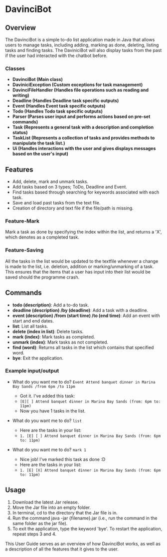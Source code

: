 # DavinciBot

## Overview 
The DavinciBot is a simple to-do list application made in Java that allows users to manage tasks, including adding, marking as done, deleting, listing tasks and finding tasks. The DaviniciBot will also display tasks from the past if the user had interacted with the chatbot before.

### Classes
- **DavinciBot (Main class)**
- **DaviniciException (Custom exceptions for task management)**
- **DavinciFileHandler (Handles file operations such as reading and writing)**
- **Deadline (Handles Deadline task specific outputs)**
- **Event (Handles Event task specific outputs)**
- **Todo (Handles Todo task specific outputs)**
- **Parser (Parses user input and performs actions based on pre-set commands)**
- **Task (Represents a general task with a description and completion status)**
- **TaskList (Represents a collection of tasks and provides methods to manipulate the task list.)**
- **Ui (Handles interactions with the user and gives displays messages based on the user's input)**

## Features 
- Add, delete, mark and unmark tasks.
- Add tasks based on 3 types; ToDo, Deadline and Event.
- Find tasks based through searching for keywords associated with each task.
- Save and load past tasks from the text file.
- Creation of directory and text file if the file/path is missing.

### Feature-Mark

Mark a task as done by specifying the index within the list, and returns a 'X', which denotes as a completed task.

### Feature-Saving

All the tasks in the list would be updated to the textfile whenever a change is made to the list, i.e. deletion, addition or marking/unmarking of a task. This ensures that the items that a user has input into their list would be saved should the programme crash.

## Commands
- **todo (description)**: Add a to-do task.
- **deadline (description) /by (deadline)**: Add a task with a deadline.
- **event (description) /from (start time) /to (end time)**: Add an event with start and end dates.
- **list**: List all tasks.
- **delete (index in list)**: Delete tasks.
- **mark (index)**: Mark tasks as completed.
- **unmark (index)**: Mark tasks as not completed.
- **find (word)**: Returns all tasks in the list which contains that specified word.
- **bye**: Exit the application.

### Example input/output
- What do you want me to do? `Event Attend banquet dinner in Marina Bay Sands /from 6pm /to 11pm`
  - Got it. I've added this task:
  - `[E][ ] Attend banquet dinner in Marina Bay Sands (from: 6pm to: 11pm)`
  - Now you have 1 tasks in the list.

- What do you want me to do? `list`
  - Here are the tasks in your list:
  - `1. [E] [ ] Attend banquet dinner in Marina Bay Sands (from: 6pm to: 11pm)`

- What do you want me to do? `mark 1`
  - Nice job! I've marked this task as done :D
  - Here are the tasks in your list:
  - `1. [E] [X] Attend banquet dinner in Marina Bay Sands (from: 6pm to: 11pm)`

## Usage
1. Download the latest Jar release.
2. Move the Jar file into an empty folder.
3. In terminal, cd to the directory that the Jar file is in.
4. Run the command java -jar {filename}.jar (i.e., run the command in the same folder as the jar file).
5. To exit the application, type the keyword 'bye'. To restart the application, repeat steps 3 and 4.

This User Guide serves as an overview of how DavinciBot works, as well as a description of all the features that it gives to the user.
